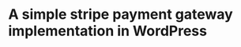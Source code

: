 A simple stripe payment gateway implementation in WordPress
============================================================